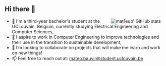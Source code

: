 ## Hi there 👋
<img alt="mat1eub' GitHub stats" align="right" src="https://github-readme-stats.vercel.app/api?username=mat1eub&theme=gruvbox_light&show_icons=true">

- 🌱 I'm a third-year bachelor's student at the UCLouvain, Belgium, currently studying Electrical Engineering and Computer Sciences,
- 🔬 I aspire to work in Computer Engineering to improve technologies and their use in the transition to sustainable development,
- 👯 I’m looking to collaborate on projects that will make me learn and work on new things!
- 📫 Feel free to reach out at: mateo.bauvir@student.uclouvain.be
